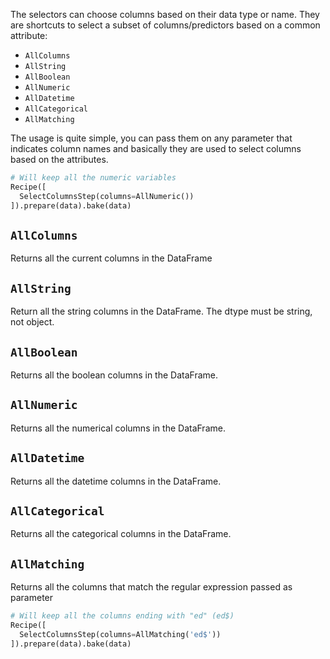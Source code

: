 The selectors can choose columns based on their data type or name.
They are shortcuts to select a subset of columns/predictors based on a common attribute:

- `AllColumns`
- `AllString`
- `AllBoolean`
- `AllNumeric`
- `AllDatetime`
- `AllCategorical`
- `AllMatching`

The usage is quite simple, you can pass them on any parameter that indicates column names and
basically they are used to select columns based on the attributes.

```python
# Will keep all the numeric variables
Recipe([
  SelectColumnsStep(columns=AllNumeric())
]).prepare(data).bake(data)
```

## `AllColumns`

Returns all the current columns in the DataFrame

## `AllString`

Return all the string columns in the DataFrame. The dtype must be string, not object.

## `AllBoolean`

Returns all the boolean columns in the DataFrame.

## `AllNumeric`

Returns all the numerical columns in the DataFrame.

## `AllDatetime`

Returns all the datetime columns in the DataFrame.


## `AllCategorical`

Returns all the categorical columns in the DataFrame.

## `AllMatching`

Returns all the columns that match the regular expression passed as parameter

```python
# Will keep all the columns ending with "ed" (ed$)
Recipe([
  SelectColumnsStep(columns=AllMatching('ed$'))
]).prepare(data).bake(data)
```
